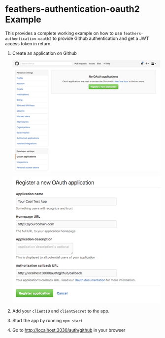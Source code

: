# feathers-authentication-oauth2 Example

This provides a complete working example on how to use `feathers-authentication-oauth2` to provide Github authentication and get a JWT access token in return.

1. Create an application on Github
    
    ![Step 1](./img/app-registration-step1.png)
    
    
    ![Step 2](./img/app-registration-step2.png)

2. Add your `clientID` and `clientSecret` to the app.
3. Start the app by running `npm start`
4. Go to [http://localhost:3030/auth/github](http://localhost:3030/auth/github) in your browser
